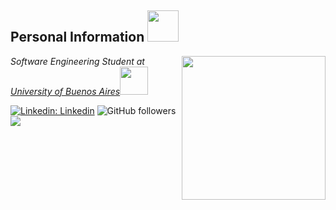 <h2>Personal Information <img src="https://media0.giphy.com/media/NDqBIAjtA1Z72/giphy.gif" width="50"></h2>
<img align='right' src="https://media1.giphy.com/media/v1.Y2lkPTc5MGI3NjExY2E4MmY3NjA5MDc5YjlmOTllMDdmNGU2NGNjZjc4NzQ0OTQ2MzBhZiZjdD1n/7NoNw4pMNTvgc/giphy.gif" width="230">
<p><em>Software Engineering Student at <a href="https://www.fi.uba.ar/">University of Buenos Aires</a><img src="https://media3.giphy.com/media/sW0L5TunRpSCFD954x/giphy.gif" width="45"> 
</em></p>

[![Linkedin: Linkedin](https://img.shields.io/badge/-Linkedin-blue?style=flat-square&logo=Linkedin&logoColor=white&link=https://www.linkedin.com/in/federicodelpup/)](https://www.linkedin.com/in/federicodelpup/)
![GitHub followers](https://img.shields.io/github/followers/fdelpup?label=Follow&style=social)
![](https://visitor-badge.glitch.me/badge?page_id=fdelpup)
<!--
### A little more about me... <img src="https://media2.giphy.com/media/SKGo6OYe24EBG/giphy.gif" width="50">

```javascript
const fede = {
    code: ["C", "Python", "Java", "JavaScript"],
    askMeAbout: ["web dev", "tech", "app dev", "gaming", "computers"],
    technologies: {
        frontEnd: {
            js: ["React"],
            css: ["bootstrap"]
        },
        devOps: ["Docker🐳"],
        databases: ["SSMS"],
    },
};
```

### GitHub Stats: <img src="https://media1.giphy.com/media/WKVayVkGMJkFPQxm1W/giphy.gif" width="50">
![](https://github-readme-stats.vercel.app/api?username=fdelpup&theme=midnight-purple&hide_border=false&include_all_commits=true&count_private=true)<br/>
![](https://github-readme-streak-stats.herokuapp.com/?user=fdelpup&theme=midnight-purple&hide_border=false)<br/>
![](https://github-readme-stats.vercel.app/api/top-langs/?username=fdelpup&theme=midnight-purple&hide_border=false&include_all_commits=true&count_private=true&layout=compact)


<!--
**fdelpup/fdelpup** is a ✨ _special_ ✨ repository because its `README.md` (this file) appears on your GitHub profile.

Here are some ideas to get you started:

- 🔭 I’m currently working on ...
- 🌱 I’m currently learning ...
- 👯 I’m looking to collaborate on ...
- 🤔 I’m looking for help with ...
- 💬 Ask me about ...
- 📫 How to reach me: ...
- 😄 Pronouns: ...
- ⚡ Fun fact: ...
-->

